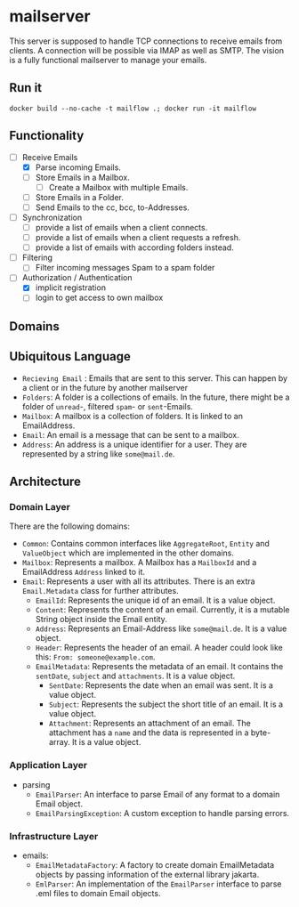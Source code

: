 # mailserver

This server is supposed to handle TCP connections to receive emails from clients. A connection will be possible via IMAP as well as SMTP.
The vision is a fully functional mailserver to manage your emails.

## Run it

`docker build --no-cache -t mailflow .; docker run -it mailflow`

## Functionality

- [ ] Receive Emails
  - [x] Parse incoming Emails.
  - [ ] Store Emails in a Mailbox.
    - [ ] Create a Mailbox with multiple Emails.
  - [ ] Store Emails in a Folder.
  - [ ] Send Emails to the cc, bcc, to-Addresses.
- [ ] Synchronization
  - [ ] provide a list of emails when a client connects.
  - [ ] provide a list of emails when a client requests a refresh.
  - [ ] provide a list of emails with according folders instead.
- [ ] Filtering
  - [ ] Filter incoming messages Spam to a spam folder
- [ ] Authorization / Authentication
  - [x] implicit registration
  - [ ] login to get access to own mailbox

## Domains

## Ubiquitous Language

- `Recieving Email` : Emails that are sent to this server. This can happen by a client or in the future by another mailserver
- `Folders`: A folder is a collections of emails. In the future, there might be a folder of `unread`-, filtered `spam`- or `sent`-Emails.
- `Mailbox`: A mailbox is a collection of folders. It is linked to an EmailAddress.
- `Email`: An email is a message that can be sent to a mailbox.
- `Address`: An address is a unique identifier for a user. They are represented by a string like `some@mail.de`.

## Architecture

### Domain Layer

There are the following domains:

- `Common`: Contains common interfaces like `AggregateRoot`, `Entity` and `ValueObject` which are implemented in the other domains.
- `Mailbox`: Represents a mailbox. A Mailbox has a `MailboxId` and a EmailAddress `Address` linked to it.
- `Email`: Represents a user with all its attributes. There is an extra `Email.Metadata` class for further attributes.
  - `EmailId`: Represents the unique id of an email. It is a value object.
  - `Content`: Represents the content of an email. Currently, it is a mutable String object inside the Email entity.
  - `Address`: Represents an Email-Address like `some@mail.de`. It is a value object.
  - `Header`: Represents the header of an email. A header could look like this: `From: someone@example.com`.
  - `EmailMetadata`: Represents the metadata of an email. It contains the `sentDate`, `subject` and `attachments`. It is a value object.
    - `SentDate`: Represents the date when an email was sent. It is a value object.
    - `Subject`: Represents the subject the short title of an email. It is a value object.
    - `Attachment`: Represents an attachment of an email. The attachment has a `name` and the data is represented in a byte-array. It is a value object.

### Application Layer

- parsing
  - `EmailParser`: An interface to parse Email of any format to a domain Email object.
  - `EmailParsingException`: A custom exception to handle parsing errors.

### Infrastructure Layer

- emails:
  - `EmailMetadataFactory`: A factory to create domain EmailMetadata objects by passing information of the external library jakarta.
  - `EmlParser`: An implementation of the `EmailParser` interface to parse .eml files to domain Email objects.
